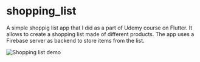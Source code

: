 # shopping_list

A simple shoppig list app that I did as a part of Udemy course on Flutter. It allows to create a shopping list made of different products. The app uses a Firebase server as backend to store items from the list.


![Shopping list demo](https://github.com/baltsaros/shopping_list/blob/main/shopping_list_demo.gif)

